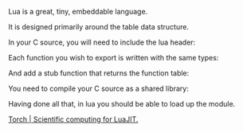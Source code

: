 Lua is a great, tiny, embeddable language.

It is designed primarily around the table data structure.

In your C source, you will need to include the lua header: 

Each function you wish to export is written with the same types:

And add a stub function that returns the function table:

You need to compile your C source as a shared library:



Having done all that, in lua you should be able to load up the module.

[Torch | Scientific computing for LuaJIT.](http://torch.ch/)


